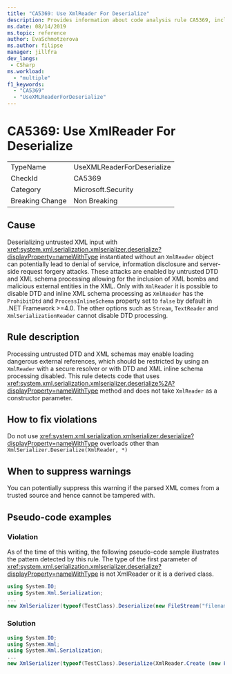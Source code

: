 ```yaml
---
title: "CA5369: Use XmlReader For Deserialize"
description: Provides information about code analysis rule CA5369, including causes, how to fix violations, and when to suppress it.
ms.date: 08/14/2019
ms.topic: reference
author: EvaSchmotzerova
ms.author: filipse
manager: jillfra
dev_langs:
 - CSharp
ms.workload:
  - "multiple"
f1_keywords:
  - "CA5369"
  - "UseXMLReaderForDeserialize"
---
```

# CA5369: Use XmlReader For Deserialize

|||
|-|-|
|TypeName|UseXMLReaderForDeserialize|
|CheckId|CA5369|
|Category|Microsoft.Security|
|Breaking Change|Non Breaking|

## Cause

Deserializing untrusted XML input with <xref:system.xml.serialization.xmlserializer.deserialize?displayProperty=nameWithType> instantiated without an `XmlReader` object can potentially lead to denial of service, information disclosure and server-side request forgery attacks. These attacks are enabled by untrusted DTD and XML schema processing allowing for the inclusion of XML bombs and malicious external entities in the XML. Only with `XmlReader` it is possible to disable DTD and inline XML schema processing as `XmlReader` has the `ProhibitDtd` and `ProcessInlineSchema` property set to `false` by default in .NET Framework >=4.0. The other options such as `Stream`, `TextReader` and `XmlSerializationReader` cannot disable DTD processing.

## Rule description

Processing untrusted DTD and XML schemas may enable loading dangerous external references, which should be restricted by using an `XmlReader` with a secure resolver or with DTD and XML inline schema processing disabled. This rule detects code that uses <xref:system.xml.serialization.xmlserializer.deserialize%2A?displayProperty=nameWithType> method and does not take `XmlReader` as a constructor parameter.

## How to fix violations

Do not use <xref:system.xml.serialization.xmlserializer.deserialize?displayProperty=nameWithType> overloads other than `XmlSerializer.Deserialize(XmlReader, *)`

## When to suppress warnings

You can potentially suppress this warning if the parsed XML comes from a trusted source and hence cannot be tampered with.

## Pseudo-code examples

### Violation

As of the time of this writing, the following pseudo-code sample illustrates the pattern detected by this rule.
The type of the first parameter of <xref:system.xml.serialization.xmlserializer.deserialize?displayProperty=nameWithType> is not XmlReader or it is a derived class.

```csharp
using System.IO;
using System.Xml.Serialization;
...
new XmlSerializer(typeof(TestClass).Deserialize(new FileStream("filename", FileMode.Open));
```

### Solution

```csharp
using System.IO;
using System.Xml;
using System.Xml.Serialization;
...
new XmlSerializer(typeof(TestClass).Deserialize(XmlReader.Create (new FileStream("filename", FileMode.Open)));
```